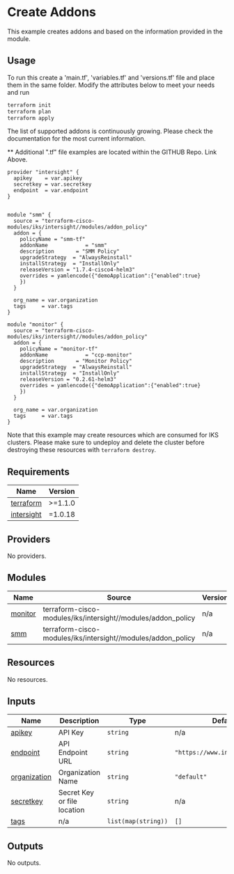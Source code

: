 # Create Addons

This example creates addons and based on the information provided in the module.

## Usage

To run this create a 'main.tf', 'variables.tf' and 'versions.tf' file and place them in the same folder.  Modify the attributes below to meet your needs and run 

```bash
terraform init
terraform plan
terraform apply
```

The list of supported addons is continuously growing.  Please check the documentation for the most current information.

** Additional ".tf" file examples are located within the GITHUB Repo.  Link Above.

```hcl
provider "intersight" {
  apikey    = var.apikey
  secretkey = var.secretkey
  endpoint  = var.endpoint
}


module "smm" {
  source = "terraform-cisco-modules/iks/intersight//modules/addon_policy"
  addon = {
    policyName = "smm-tf"
    addonName            = "smm"
    description       = "SMM Policy"
    upgradeStrategy  = "AlwaysReinstall"
    installStrategy  = "InstallOnly"
    releaseVersion = "1.7.4-cisco4-helm3"
    overrides = yamlencode({"demoApplication":{"enabled":true}
    })
  }

  org_name = var.organization
  tags     = var.tags
}

module "monitor" {
  source = "terraform-cisco-modules/iks/intersight//modules/addon_policy"
  addon = {
    policyName = "monitor-tf"
    addonName            = "ccp-monitor"
    description       = "Monitor Policy"
    upgradeStrategy  = "AlwaysReinstall"
    installStrategy  = "InstallOnly"
    releaseVersion = "0.2.61-helm3"
    overrides = yamlencode({"demoApplication":{"enabled":true}
    })
  }

  org_name = var.organization
  tags     = var.tags
}
```



Note that this example may create resources which are consumed for IKS clusters.  Please make sure to undeploy and delete the cluster before destroying these resources with `terraform destroy`.
<!-- BEGINNING OF PRE-COMMIT-TERRAFORM DOCS HOOK -->
## Requirements

| Name | Version |
|------|---------|
| <a name="requirement_terraform"></a> [terraform](#requirement\_terraform) | >=1.1.0 |
| <a name="requirement_intersight"></a> [intersight](#requirement\_intersight) | =1.0.18 |

## Providers

No providers.

## Modules

| Name | Source | Version |
|------|--------|---------|
| <a name="module_monitor"></a> [monitor](#module\_monitor) | terraform-cisco-modules/iks/intersight//modules/addon_policy | n/a |
| <a name="module_smm"></a> [smm](#module\_smm) | terraform-cisco-modules/iks/intersight//modules/addon_policy | n/a |

## Resources

No resources.

## Inputs

| Name | Description | Type | Default | Required |
|------|-------------|------|---------|:--------:|
| <a name="input_apikey"></a> [apikey](#input\_apikey) | API Key | `string` | n/a | yes |
| <a name="input_endpoint"></a> [endpoint](#input\_endpoint) | API Endpoint URL | `string` | `"https://www.intersight.com"` | no |
| <a name="input_organization"></a> [organization](#input\_organization) | Organization Name | `string` | `"default"` | no |
| <a name="input_secretkey"></a> [secretkey](#input\_secretkey) | Secret Key or file location | `string` | n/a | yes |
| <a name="input_tags"></a> [tags](#input\_tags) | n/a | `list(map(string))` | `[]` | no |

## Outputs

No outputs.
<!-- END OF PRE-COMMIT-TERRAFORM DOCS HOOK -->